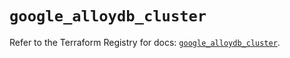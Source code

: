 # `google_alloydb_cluster`

Refer to the Terraform Registry for docs: [`google_alloydb_cluster`](https://registry.terraform.io/providers/hashicorp/google/5.29.1/docs/resources/alloydb_cluster).
